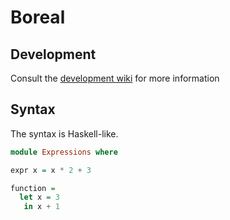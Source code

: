 # Boreal

## Development

Consult the [development wiki](https://github.com/Kleidukos/boreal/wiki) for more information

## Syntax

The syntax is Haskell-like.

```haskell
module Expressions where

expr x = x * 2 + 3

function =
  let x = 3
   in x + 1
```
